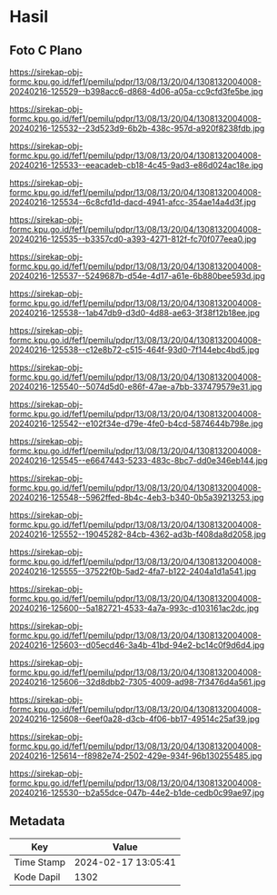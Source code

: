 # Hasil

## Foto C Plano

https://sirekap-obj-formc.kpu.go.id/fef1/pemilu/pdpr/13/08/13/20/04/1308132004008-20240216-125529--b398acc6-d868-4d06-a05a-cc9cfd3fe5be.jpg

https://sirekap-obj-formc.kpu.go.id/fef1/pemilu/pdpr/13/08/13/20/04/1308132004008-20240216-125532--23d523d9-6b2b-438c-957d-a920f8238fdb.jpg

https://sirekap-obj-formc.kpu.go.id/fef1/pemilu/pdpr/13/08/13/20/04/1308132004008-20240216-125533--eeacadeb-cb18-4c45-9ad3-e86d024ac18e.jpg

https://sirekap-obj-formc.kpu.go.id/fef1/pemilu/pdpr/13/08/13/20/04/1308132004008-20240216-125534--6c8cfd1d-dacd-4941-afcc-354ae14a4d3f.jpg

https://sirekap-obj-formc.kpu.go.id/fef1/pemilu/pdpr/13/08/13/20/04/1308132004008-20240216-125535--b3357cd0-a393-4271-812f-fc70f077eea0.jpg

https://sirekap-obj-formc.kpu.go.id/fef1/pemilu/pdpr/13/08/13/20/04/1308132004008-20240216-125537--5249687b-d54e-4d17-a61e-6b880bee593d.jpg

https://sirekap-obj-formc.kpu.go.id/fef1/pemilu/pdpr/13/08/13/20/04/1308132004008-20240216-125538--1ab47db9-d3d0-4d88-ae63-3f38f12b18ee.jpg

https://sirekap-obj-formc.kpu.go.id/fef1/pemilu/pdpr/13/08/13/20/04/1308132004008-20240216-125538--c12e8b72-c515-464f-93d0-7f144ebc4bd5.jpg

https://sirekap-obj-formc.kpu.go.id/fef1/pemilu/pdpr/13/08/13/20/04/1308132004008-20240216-125540--5074d5d0-e86f-47ae-a7bb-337479579e31.jpg

https://sirekap-obj-formc.kpu.go.id/fef1/pemilu/pdpr/13/08/13/20/04/1308132004008-20240216-125542--e102f34e-d79e-4fe0-b4cd-5874644b798e.jpg

https://sirekap-obj-formc.kpu.go.id/fef1/pemilu/pdpr/13/08/13/20/04/1308132004008-20240216-125545--e6647443-5233-483c-8bc7-dd0e346eb144.jpg

https://sirekap-obj-formc.kpu.go.id/fef1/pemilu/pdpr/13/08/13/20/04/1308132004008-20240216-125548--5962ffed-8b4c-4eb3-b340-0b5a39213253.jpg

https://sirekap-obj-formc.kpu.go.id/fef1/pemilu/pdpr/13/08/13/20/04/1308132004008-20240216-125552--19045282-84cb-4362-ad3b-f408da8d2058.jpg

https://sirekap-obj-formc.kpu.go.id/fef1/pemilu/pdpr/13/08/13/20/04/1308132004008-20240216-125555--37522f0b-5ad2-4fa7-b122-2404a1d1a541.jpg

https://sirekap-obj-formc.kpu.go.id/fef1/pemilu/pdpr/13/08/13/20/04/1308132004008-20240216-125600--5a182721-4533-4a7a-993c-d103161ac2dc.jpg

https://sirekap-obj-formc.kpu.go.id/fef1/pemilu/pdpr/13/08/13/20/04/1308132004008-20240216-125603--d05ecd46-3a4b-41bd-94e2-bc14c0f9d6d4.jpg

https://sirekap-obj-formc.kpu.go.id/fef1/pemilu/pdpr/13/08/13/20/04/1308132004008-20240216-125606--32d8dbb2-7305-4009-ad98-7f3476d4a561.jpg

https://sirekap-obj-formc.kpu.go.id/fef1/pemilu/pdpr/13/08/13/20/04/1308132004008-20240216-125608--6eef0a28-d3cb-4f06-bb17-49514c25af39.jpg

https://sirekap-obj-formc.kpu.go.id/fef1/pemilu/pdpr/13/08/13/20/04/1308132004008-20240216-125614--f8982e74-2502-429e-934f-96b130255485.jpg

https://sirekap-obj-formc.kpu.go.id/fef1/pemilu/pdpr/13/08/13/20/04/1308132004008-20240216-125530--b2a55dce-047b-44e2-b1de-cedb0c99ae97.jpg


## Metadata

| Key        | Value               |
| ---------- | ------------------- |
| Time Stamp | 2024-02-17 13:05:41 |
| Kode Dapil | 1302                |



